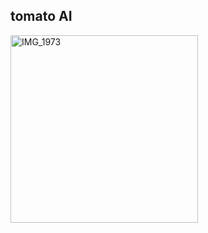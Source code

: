 ## tomato AI
<img src="https://github.com/user-attachments/assets/0952316d-6d21-45f4-8192-d43f7d9f2247" alt="IMG_1973" width="300"/>
